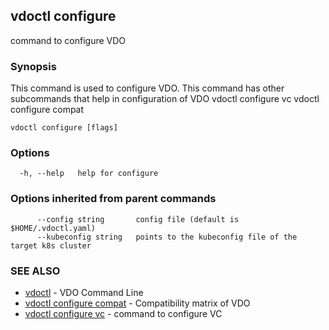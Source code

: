 ## vdoctl configure

command to configure VDO

### Synopsis

This command is used to configure VDO.
This command has other subcommands that help in configuration of VDO
vdoctl configure vc
vdoctl configure compat

```
vdoctl configure [flags]
```

### Options

```
  -h, --help   help for configure
```

### Options inherited from parent commands

```
      --config string       config file (default is $HOME/.vdoctl.yaml)
      --kubeconfig string   points to the kubeconfig file of the target k8s cluster
```

### SEE ALSO

* [vdoctl](vdoctl.md)	 - VDO Command Line
* [vdoctl configure compat](vdoctl_configure_compat.md)	 - Compatibility matrix of VDO
* [vdoctl configure vc](vdoctl_configure_vc.md)	 - command to configure VC

